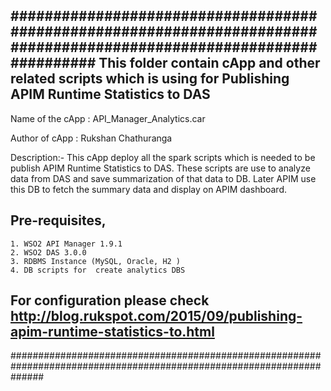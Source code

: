 ######################################################################################################################
This folder contain  cApp and other related scripts which is using for Publishing APIM Runtime Statistics to DAS
------------------------------
Name of the cApp : API_Manager_Analytics.car

Author of cApp : Rukshan Chathuranga

Description:-  This cApp deploy all the spark scripts which is  needed to be publish  APIM Runtime Statistics to DAS.
These scripts are use to analyze data from DAS and save summarization of that  data to DB. Later APIM use this DB to fetch the summary data and display on APIM dashboard. 

Pre-requisites,
----------------
	1. WSO2 API Manager 1.9.1 
	2. WSO2 DAS 3.0.0 
	3. RDBMS Instance (MySQL, Oracle, H2 ) 
	4. DB scripts for  create analytics DBS 

For configuration  please check http://blog.rukspot.com/2015/09/publishing-apim-runtime-statistics-to.html
------------------------------
######################################################################################################################
